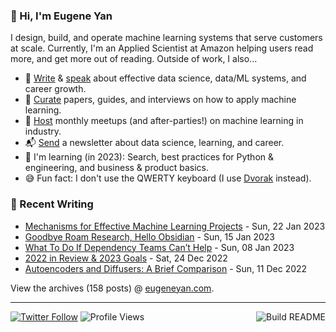 ### 👋 Hi, I'm Eugene Yan

I design, build, and operate machine learning systems that serve customers at scale. Currently, I'm an Applied Scientist at Amazon helping users read more, and get more out of reading. Outside of work, I also...

- 📝 [Write](https://eugeneyan.com/writing/) & [speak](https://eugeneyan.com/speaking/) about effective data science, data/ML systems, and career growth.
- 📌 [Curate](https://applyingml.com) papers, guides, and interviews on how to apply machine learning.
- 🪩 [Host](https://www.meetup.com/ml-meetups-virtual/) monthly meetups (and after-parties!) on machine learning in industry.
- 📬 [Send](https://eugeneyan.com/subscribe/) a newsletter about data science, learning, and career.
- 🌱 I'm learning (in 2023): Search, best practices for Python & engineering, and business & product basics.
- 😅 Fun fact: I don't use the QWERTY keyboard (I use [Dvorak](https://en.wikipedia.org/wiki/Dvorak_keyboard_layout) instead).

### 📝 Recent Writing

<!-- writing starts -->
* [Mechanisms for Effective Machine Learning Projects](https://eugeneyan.com//writing/mechanisms-for-projects/) - Sun, 22 Jan 2023
* [Goodbye Roam Research, Hello Obsidian](https://eugeneyan.com//writing/roam-to-obsidian/) - Sun, 15 Jan 2023
* [What To Do If Dependency Teams Can’t Help](https://eugeneyan.com//writing/getting-help/) - Sun, 08 Jan 2023
* [2022 in Review & 2023 Goals](https://eugeneyan.com//writing/2022-in-review/) - Sat, 24 Dec 2022
* [Autoencoders and Diffusers: A Brief Comparison](https://eugeneyan.com//writing/autoencoders-vs-diffusers/) - Sun, 11 Dec 2022
<!-- writing ends -->

View the archives (<!-- writing_count starts -->158<!-- writing_count ends --> posts) @ [eugeneyan.com](https://eugeneyan.com).

---
[![Twitter Follow](https://img.shields.io/twitter/follow/eugeneyan?label=Follow&style=social)](https://twitter.com/eugeneyan) ![Profile Views](https://gpvc.arturio.dev/eugeneyan)<a href="https://github.com/eugeneyan/eugeneyan/actions"><img src="https://github.com/eugeneyan/eugeneyan/workflows/Build%20README/badge.svg?branch=master" align="right" alt="Build README"></a>
